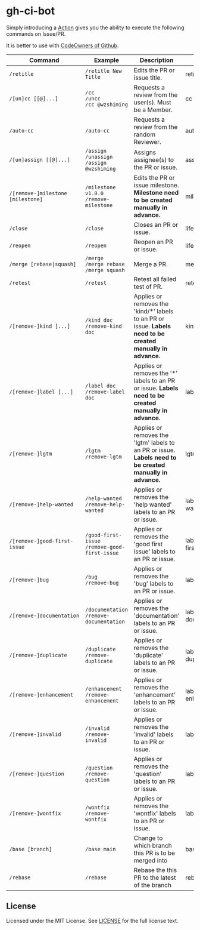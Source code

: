 # gh-ci-bot

Simply introducing a [Action](https://github.com/wzshiming/gh-ci-bot/blob/master/examples/ci-bot.yml) gives you the ability to execute the following commands on Issue/PR.

It is better to use with [CodeOwners of Github](https://github.blog/2017-07-06-introducing-code-owners/).

| Command                           | Example                                            | Description                                                                                                  | Plugin                 |
| --------------------------------- | -------------------------------------------------- | ------------------------------------------------------------------------------------------------------------ | ---------------------- |
| `/retitle`                        | `/retitle New Title`                               | Edits the PR or issue title.                                                                                 | retitle                |
| `/[un]cc [[@]...]`                | `/cc`</br>`/uncc`</br>`/cc @wzshiming`             | Requests a review from the user(s). Must be a Member.                                                        | cc                     |
| `/auto-cc`                        | `/auto-cc`                                         | Requests a review from the random Reviewer.                                                                  | auto-cc                |
| `/[un]assign [[@]...]`            | `/assign`</br>`/unassign`</br>`/assign @wzshiming` | Assigns assignee(s) to the PR or issue.                                                                      | assign                 |
| `/[remove-]milestone [milestone]` | `/milestone v1.0.0`</br>`/remove-milestone`        | Edits the PR or issue milestone. **Milestone need to be created manually in advance.**                       | milestone              |
| `/close`                          | `/close`                                           | Closes an PR or issue.                                                                                       | lifecycle              |
| `/reopen`                         | `/reopen`                                          | Reopen an PR or issue.                                                                                       | lifecycle              |
| `/merge [rebase\|squash]`         | `/merge`</br>`/merge rebase`</br>`/merge squash`   | Merge a PR.                                                                                                  | merge                  |
| `/retest`                         | `/retest`                                          | Retest all failed test of PR.                                                                                | retest                 |
| `/[remove-]kind [...]`            | `/kind doc`</br>`/remove-kind doc`                 | Applies or removes the 'kind/*' labels to an PR or issue. **Labels need to be created manually in advance.** | kind                   |
| `/[remove-]label [...]`           | `/label doc`</br>`/remove-label doc`               | Applies or removes the '*' labels to an PR or issue. **Labels need to be created manually in advance.**      | label                  |
| `/[remove-]lgtm`                  | `/lgtm`</br>`/remove-lgtm`                         | Applies or removes the 'lgtm' labels to an PR or issue. **Labels need to be created manually in advance.**   | lgtm                   |
| `/[remove-]help-wanted`           | `/help-wanted`</br>`/remove-help-wanted`           | Applies or removes the 'help wanted' labels to an PR or issue.                                               | label-help-wanted      |
| `/[remove-]good-first-issue`      | `/good-first-issue`</br>`/remove-good-first-issue` | Applies or removes the 'good first issue' labels to an PR or issue.                                          | label-good-first-issue |
| `/[remove-]bug`                   | `/bug`</br>`/remove-bug`                           | Applies or removes the 'bug' labels to an PR or issue.                                                       | label-bug              |
| `/[remove-]documentation`         | `/documentation`</br>`/remove-documentation`       | Applies or removes the 'documentation' labels to an PR or issue.                                             | label-documentation    |
| `/[remove-]duplicate`             | `/duplicate`</br>`/remove-duplicate`               | Applies or removes the 'duplicate' labels to an PR or issue.                                                 | label-duplicate        |
| `/[remove-]enhancement`           | `/enhancement`</br>`/remove-enhancement`           | Applies or removes the 'enhancement' labels to an PR or issue.                                               | label-enhancement      |
| `/[remove-]invalid`               | `/invalid`</br>`/remove-invalid`                   | Applies or removes the 'invalid' labels to an PR or issue.                                                   | label-invalid          |
| `/[remove-]question`              | `/question`</br>`/remove-question`                 | Applies or removes the 'question' labels to an PR or issue.                                                  | label-question         |
| `/[remove-]wontfix`               | `/wontfix`</br>`/remove-wontfix`                   | Applies or removes the 'wontfix' labels to an PR or issue.                                                   | label-wontfix          |
| `/base [branch]`                  | `/base main`                                       | Change to which branch this PR is to be merged into                                                          | base                   |
| `/rebase`                         | `/rebase`                                          | Rebase the this PR to the latest of the branch                                                               | rebase                 |

## License

Licensed under the MIT License. See [LICENSE](https://github.com/wzshiming/gh-ci-bot/blob/master/LICENSE) for the full license text.
